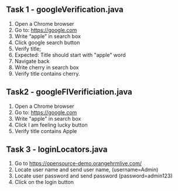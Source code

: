 ## Task 1 - googleVerification.java
1. Open a Chrome browser
2. Go to: https://google.com
3. Write “apple” in search box
4. Click google search button
5. Verify title;
6. Expected: Title should start with "apple" word
7. Navigate back
8. Write cherry in search box
9. Verify title contains cherry.



## Task2 - googleFlVerificiation.java
1. Open a Chrome browser
2. Go to: https://google.com
3. Write "apple" in search box
4. Click I am feeling lucky button
5. Verify title contains Apple

## Task 3 - loginLocators.java
1. Go to https://opensource-demo.orangehrmlive.com/
2. Locate user name and send user name, (username=Admin)
3. Locate user password and send password (password=admin123)
4. Click on the login button